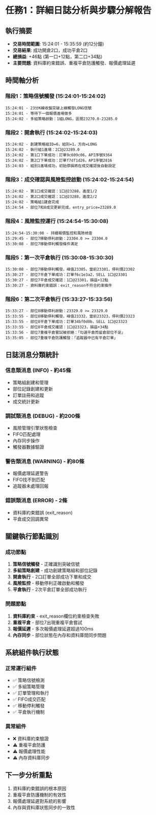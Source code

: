 # 任務1：詳細日誌分析與步驟分解報告

## 執行摘要
- **交易時間範圍**: 15:24:01 - 15:35:59 (約12分鐘)
- **交易結果**: 成功開倉2口，成功平倉2口
- **總損益**: +46點 (第一口+12點，第二口+34點)
- **主要問題**: 資料庫約束錯誤、重複平倉防護觸發、報價處理延遲

## 時間軸分析

### 階段1：策略信號觸發 (15:24:01-15:24:02)
```
15:24:01 - 23分K線收盤突破上緣觸發LONG信號
15:24:01 - 等待下一個報價進場做多
15:24:02 - 多組策略啟動：1組LONG，區間23270.0-23285.0
```

### 階段2：開倉執行 (15:24:02-15:24:03)
```
15:24:02 - 創建策略組ID=6，組別=1，方向=LONG
15:24:02 - 執行組1進場：2口@23289.0
15:24:02 - 第1口下單成功：訂單9c609c06，API序號9364
15:24:02 - 第2口下單成功：訂單f7df1d26，API序號2816
15:24:03 - 組別1進場成功，初始停損將在成交確認後自動設定
```

### 階段3：成交確認與風險監控啟動 (15:24:02-15:24:54)
```
15:24:02 - 第1口成交確認：1口@23288，進度1/2
15:24:02 - 第2口成交確認：1口@23288，進度2/2
15:24:02 - 策略組1建倉完成
15:24:54 - 部位7和8成交更新完成，entry_price=23289.0
```

### 階段4：風險監控運行 (15:24:54-15:30:08)
```
15:24:54-15:30:08 - 持續報價監控和風險檢查
15:29:45 - 部位7移動停利啟動：23304.0 >= 23304.0
15:30:08 - 部位7移動停利觸發條件滿足
```

### 階段5：第一次平倉執行 (15:30:08-15:30:30)
```
15:30:08 - 部位7移動停利觸發，峰值23305，當前23301，停利價23302
15:30:27 - 部位7平倉下單成功：訂單f6c1e3a2，SELL 1口@23301
15:30:27 - 部位7平倉成交確認：1口@23301，損益+12點
15:30:27 - 資料庫約束錯誤：exit_reason不符合約束條件
```

### 階段6：第二次平倉執行 (15:33:27-15:33:56)
```
15:33:27 - 部位8移動停利啟動：23329.0 >= 23329.0
15:33:55 - 部位8移動停利觸發，峰值23332，當前23323，停利價23323
15:33:55 - 部位8平倉下單成功：訂單34bf0d0b，SELL 1口@23323
15:33:55 - 部位8平倉成交確認：1口@23323，損益+34點
15:33:56 - 部位7重複平倉嘗試被拒絕：「勾選平倉而留倉部位不足」
15:35:05 - 部位7重複平倉防護觸發：「追蹤器中已有平倉訂單」
```

## 日誌消息分類統計

### 信息類消息 (INFO) - 約45條
- 策略組創建和管理
- 部位記錄創建和更新
- 訂單註冊和追蹤
- 成交統計更新

### 調試類消息 (DEBUG) - 約200條
- 風險管理引擎狀態檢查
- FIFO匹配處理
- 內存同步操作
- 觸發器數據驗證

### 警告類消息 (WARNING) - 約80條
- 報價處理延遲警告
- FIFO找不到匹配
- 追蹤器未處理回報

### 錯誤類消息 (ERROR) - 2條
- 資料庫約束錯誤 (exit_reason)
- 平倉成交回調異常

## 關鍵執行節點識別

### 成功節點
1. **策略信號觸發** - 正確識別突破信號
2. **多組策略創建** - 成功創建策略組和部位記錄
3. **開倉執行** - 2口訂單全部成功下單和成交
4. **風險監控** - 移動停利正確啟動和觸發
5. **平倉執行** - 2次平倉訂單全部成功執行

### 問題節點
1. **資料庫約束** - exit_reason欄位約束檢查失敗
2. **重複平倉** - 部位7出現重複平倉嘗試
3. **報價延遲** - 多次報價處理延遲超過100ms
4. **內存同步** - 部位狀態在內存和資料庫間同步問題

## 系統組件執行狀態

### 正常運行組件
- ✅ 策略信號檢測
- ✅ 多組策略管理
- ✅ 訂單管理和執行
- ✅ FIFO成交匹配
- ✅ 移動停利觸發
- ✅ 平倉執行機制

### 異常組件
- ❌ 資料庫約束驗證
- ⚠️ 重複平倉防護
- ⚠️ 報價處理性能
- ⚠️ 內存資料庫同步

## 下一步分析重點
1. 資料庫約束錯誤的根本原因
2. 重複平倉防護機制的有效性
3. 報價處理延遲對系統的影響
4. 內存與資料庫狀態同步的一致性
